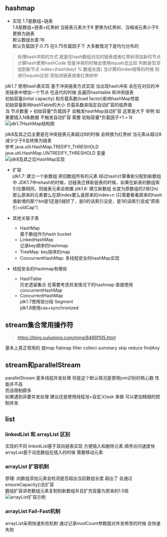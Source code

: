 ## hashmap
* 实现
  1.7是数组+链表       
  1.8是数组+链表+红黑树 当链表元素大于8 更换为红黑树、当缩减元素小于6更换为链表        
  默认数组长度:16      
  默认负载因子:0.75 在0.75负载因子下 大多数情况下是均匀分布的

> 处理hash冲突的方式 就是在hash数组对应的链表或者红黑树添加新的节点     
> 计算hash使用hashCode 但是冲突的时候会使用equals去比较 判断是否添加到新节点
> index=(hash(key) % 数组长度) 当计算的index相等的时候  则进行equals比较 添加进链表或者红黑树中


jdk1.7 使用hash表实现 基于冲突链表方式实现 当出现hash冲突 会在在对应的冲突链表中增加一个节点 在迭代的时候 会遍历hashtable
和冲突链表      
初始容量\(inital capacity) 和负载系数\(load factor)影响hashMap性能   
初始容量影响hashTable的大小 负载系数来指定自动扩容的临界值   
当 节点数量 > 初始容量\*负载因子 会触发hashMap自动扩容 这里是大于 举例 如果要插入N条数据 不触发自动扩容 需要
初始容量\*负载因子+1 = N     
![jdk1.7HashMap结构图](/assets/java集合-1692771542696.png)

jdk8及其之后主要是在冲突链表元素超过8的时候 会转换为红黑树 当元素从超过8减少少于6会转换为链表  
参考 java.util.HashMap.TREEIFY_THRESHOLD java.util.HashMap.UNTREEIFY_THRESHOLD 变量
![jdk8及其之后HashMap实现](/assets/java集合-1692771780825.png)


* 扩容   
  jdk1.7: 建立一个新数组 把旧数组所有的元素 经过hash计算重新分配到新数组中 JDK1.7中rehash的时候，旧链表迁移新链表的时候，如果在新表的数组索引位置相同，则链表元素会倒置 jdk1.8: 建立新数组
  长度为原数组的2倍(2n) 那么原来的元素要么在原index要么是原来的index+n (只需要看看原来的hash值新增的那个bit是1还是0就好了，是0的话索引没变，是1的话索引变成“原索引+oldCap”)

* 其他关联子类
    * HashMap        
      基于数组作为hash bucket
    * LinkedHashMap      
      记录key顺序的hashmap
    * TreeMap: key排序的map
    * ConcurrentHashMap: 多线程安全的hashMap实现

* 线程安全的Hashmap有哪些
    * HashTable     
      历史遗留集合 在需要考虑并发情况下的hashmap 直接使用concurrentHashMap
    * ConcurrentHashMap     
      jdk1.7使用锁分段 Segment    
      jdk1.8使用cas+synchronized    

## stream集合常用操作符   
> https://blog.xujiuming.com/ming/8486f105.html   

基本上真正常用的 就map flatmap  filter collect summary skip reduce findAny   


## stream和parallelStream 

parallelStream 是多线程并发处理 但是这个默认情况是使用jvm识别的核心数 性能并不高   
而且限制颇多     
如果遇到非要并发处理  建议还是使用线程池+自定义task 来做  可以更加精细的控制并发     



## list

### linkedList 和 arrayList 区别

实现的不同 linkedList基于双向链表实现 方便插入和删除元素 顺序访问速度快 arrayList基于动态数组在插入的时候 需要移动元素

### arrayList 扩容机制

原理: 向数组添加元素会检测是否超出当前数组长度 超出了 会通过 ensureCapacity\()去扩容     
数组扩容讲老数组元素复制到新数组并且扩充容量为原来的1.5倍        
![arrayList扩容示例](/assets/java集合-1692771524292.png)

### arrayList Fail-Fast机制

arrayList采用快速失败机制 通过记录modCount参数面对并发修改的时候 会快速失败

